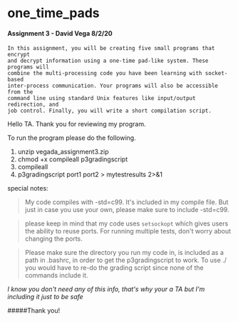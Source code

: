 # one_time_pads
#### Assignment 3 - David Vega 8/2/20

```
In this assignment, you will be creating five small programs that encrypt 
and decrypt information using a one-time pad-like system. These programs will 
combine the multi-processing code you have been learning with socket-based 
inter-process communication. Your programs will also be accessible from the 
command line using standard Unix features like input/output redirection, and
job control. Finally, you will write a short compilation script.
```

Hello TA. Thank you for reviewing my program. 

To run the program please do the following. 

1. unzip vegada_assignment3.zip
2. chmod +x compileall p3gradingscript
3. compileall
4. p3gradingscript port1 port2 > mytestresults 2>&1

special notes:

> My code compiles with -std=c99. It's included in my compile file. But just
> in case you use your own, please make sure to include -std=c99. 

> please keep in mind that my code uses `setsockopt` which gives users the
> ability to reuse ports.  For running multiple tests, don't worry about
> changing the ports. 

> Please make sure the directory you run my code in, is included as a path in
> .bashrc, in order to get the p3gradingscript to work. To use ./ you would
> have to re-do the grading script since none of the commands include it. 

*I know you don't need any of this info, that's why your a TA but I'm
 including it just to be safe*
 
 #####Thank you!